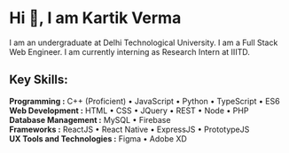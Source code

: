 # Hi 👋, I am Kartik Verma


I am an undergraduate at Delhi Technological University. I am a Full Stack Web Engineer. I am currently interning as Research Intern at IIITD.

## Key Skills: 
**Programming :** C++ (Proficient) • JavaScript • Python • TypeScript • ES6    
**Web Development :** HTML • CSS • JQuery • REST • Node • PHP    
**Database Management :** MySQL • Firebase    
**Frameworks :** ReactJS • React Native • ExpressJS • PrototypeJS    
**UX Tools and Technologies :** Figma • Adobe XD   
